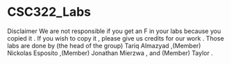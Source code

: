 # CSC322_Labs
Disclaimer 
We are not responsible if you get an F in your labs because you copied it . 
If you wish to copy it , please give us credits for our work . 
Those labs are done by (the head of the group) Tariq Almazyad ,(Member) Nickolas Esposito ,(Member) Jonathan Mierzwa , and (Member) Taylor . 
